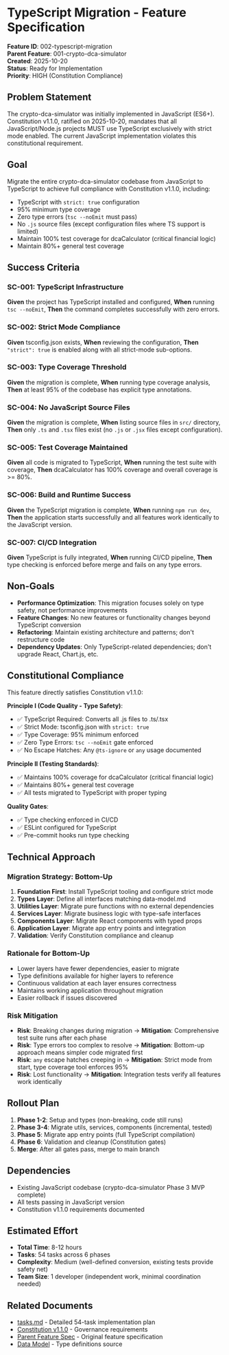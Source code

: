 # TypeScript Migration - Feature Specification

**Feature ID**: 002-typescript-migration  
**Parent Feature**: 001-crypto-dca-simulator  
**Created**: 2025-10-20  
**Status**: Ready for Implementation  
**Priority**: HIGH (Constitution Compliance)

## Problem Statement

The crypto-dca-simulator was initially implemented in JavaScript (ES6+). Constitution v1.1.0, ratified on 2025-10-20, mandates that all JavaScript/Node.js projects MUST use TypeScript exclusively with strict mode enabled. The current JavaScript implementation violates this constitutional requirement.

## Goal

Migrate the entire crypto-dca-simulator codebase from JavaScript to TypeScript to achieve full compliance with Constitution v1.1.0, including:

- TypeScript with `strict: true` configuration
- 95% minimum type coverage
- Zero type errors (`tsc --noEmit` must pass)
- No `.js` source files (except configuration files where TS support is limited)
- Maintain 100% test coverage for dcaCalculator (critical financial logic)
- Maintain 80%+ general test coverage

## Success Criteria

### SC-001: TypeScript Infrastructure
**Given** the project has TypeScript installed and configured, **When** running `tsc --noEmit`, **Then** the command completes successfully with zero errors.

### SC-002: Strict Mode Compliance
**Given** tsconfig.json exists, **When** reviewing the configuration, **Then** `"strict": true` is enabled along with all strict-mode sub-options.

### SC-003: Type Coverage Threshold
**Given** the migration is complete, **When** running type coverage analysis, **Then** at least 95% of the codebase has explicit type annotations.

### SC-004: No JavaScript Source Files
**Given** the migration is complete, **When** listing source files in `src/` directory, **Then** only `.ts` and `.tsx` files exist (no `.js` or `.jsx` files except configuration).

### SC-005: Test Coverage Maintained
**Given** all code is migrated to TypeScript, **When** running the test suite with coverage, **Then** dcaCalculator has 100% coverage and overall coverage is >= 80%.

### SC-006: Build and Runtime Success
**Given** the TypeScript migration is complete, **When** running `npm run dev`, **Then** the application starts successfully and all features work identically to the JavaScript version.

### SC-007: CI/CD Integration
**Given** TypeScript is fully integrated, **When** running CI/CD pipeline, **Then** type checking is enforced before merge and fails on any type errors.

## Non-Goals

- **Performance Optimization**: This migration focuses solely on type safety, not performance improvements
- **Feature Changes**: No new features or functionality changes beyond TypeScript conversion
- **Refactoring**: Maintain existing architecture and patterns; don't restructure code
- **Dependency Updates**: Only TypeScript-related dependencies; don't upgrade React, Chart.js, etc.

## Constitutional Compliance

This feature directly satisfies Constitution v1.1.0:

**Principle I (Code Quality - Type Safety)**:
- ✅ TypeScript Required: Converts all .js files to .ts/.tsx
- ✅ Strict Mode: tsconfig.json with `strict: true`
- ✅ Type Coverage: 95% minimum enforced
- ✅ Zero Type Errors: `tsc --noEmit` gate enforced
- ✅ No Escape Hatches: Any `@ts-ignore` or `any` usage documented

**Principle II (Testing Standards)**:
- ✅ Maintains 100% coverage for dcaCalculator (critical financial logic)
- ✅ Maintains 80%+ general test coverage
- ✅ All tests migrated to TypeScript with proper typing

**Quality Gates**:
- ✅ Type checking enforced in CI/CD
- ✅ ESLint configured for TypeScript
- ✅ Pre-commit hooks run type checking

## Technical Approach

### Migration Strategy: Bottom-Up

1. **Foundation First**: Install TypeScript tooling and configure strict mode
2. **Types Layer**: Define all interfaces matching data-model.md
3. **Utilities Layer**: Migrate pure functions with no external dependencies
4. **Services Layer**: Migrate business logic with type-safe interfaces
5. **Components Layer**: Migrate React components with typed props
6. **Application Layer**: Migrate app entry points and integration
7. **Validation**: Verify Constitution compliance and cleanup

### Rationale for Bottom-Up

- Lower layers have fewer dependencies, easier to migrate
- Type definitions available for higher layers to reference
- Continuous validation at each layer ensures correctness
- Maintains working application throughout migration
- Easier rollback if issues discovered

### Risk Mitigation

- **Risk**: Breaking changes during migration → **Mitigation**: Comprehensive test suite runs after each phase
- **Risk**: Type errors too complex to resolve → **Mitigation**: Bottom-up approach means simpler code migrated first
- **Risk**: `any` escape hatches creeping in → **Mitigation**: Strict mode from start, type coverage tool enforces 95%
- **Risk**: Lost functionality → **Mitigation**: Integration tests verify all features work identically

## Rollout Plan

1. **Phase 1-2**: Setup and types (non-breaking, code still runs)
2. **Phase 3-4**: Migrate utils, services, components (incremental, tested)
3. **Phase 5**: Migrate app entry points (full TypeScript compilation)
4. **Phase 6**: Validation and cleanup (Constitution gates)
5. **Merge**: After all gates pass, merge to main branch

## Dependencies

- Existing JavaScript codebase (crypto-dca-simulator Phase 3 MVP complete)
- All tests passing in JavaScript version
- Constitution v1.1.0 requirements documented

## Estimated Effort

- **Total Time**: 8-12 hours
- **Tasks**: 54 tasks across 6 phases
- **Complexity**: Medium (well-defined conversion, existing tests provide safety net)
- **Team Size**: 1 developer (independent work, minimal coordination needed)

## Related Documents

- [tasks.md](tasks.md) - Detailed 54-task implementation plan
- [Constitution v1.1.0](../../.specify/memory/constitution.md) - Governance requirements
- [Parent Feature Spec](../001-crypto-dca-simulator/spec.md) - Original feature specification
- [Data Model](../001-crypto-dca-simulator/data-model.md) - Type definitions source
